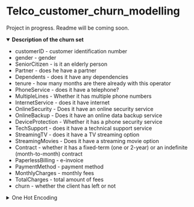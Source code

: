 # Telco_customer_churn_modelling
Project in progress. Readme will be coming soon.


<details open>
  <summary><b>Description of the churn set</b></summary>
  
+ customerID - customer identification number
+ gender - gender
+ SeniorCitizen - is it an elderly person
+ Partner - does he have a partner
+ Dependents - does it have any dependencies
+ tenure - how many months are there already with this operator
+ PhoneService - does it have a telephone?
+ MultipleLines - Whether it has multiple phone numbers
+ InternetService - does it have internet
+ OnlineSecurity - Does it have an online security service
+ OnlineBackup - Does it have an online data backup service
+ DeviceProtection - Whether it has a phone security service
+ TechSupport - does it have a technical support service
+ StreamingTV - does it have a TV streaming option
+ StreamingMovies - Does it have a streaming movie option
+ Contract - whether it has a fixed-term (one or 2-year) or an indefinite (month-to-month) contract
+ PaperlessBilling - e-invoice
+ PaymentMethod - payment method
+ MonthlyCharges - monthly fees
+ TotalCharges - total amount of fees
+ churn - whether the client has left or not
</details>

<details>
  <summary>One Hot Encoding</summary>
  One Hot Encoding is a process in the data processing that is applied to categorical data, to convert it into a binary vector representation for use in machine learning algorithms.

</details>
